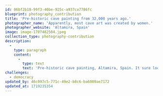 ```yaml
---
id: 06bf2b18-99f3-40be-925c-a937ca7786fc
blueprint: photography_contribution
title: 'Pre-historic cave painting from 32,000 years ago.'
photographer_name: 'Apparently, most cave art was created by women.'
photographer_website: 'Altamira, Spain'
image: image-1707482504.jpeg
collection_type: photography-contribution
description:
  -
    type: paragraph
    content:
      -
        type: text
        text: 'Pre-historic cave painting, Altamira, Spain. It sure looks like they are dancing!'
challenges:
  - democracy
updated_by: 46c097c5-771c-49e2-b8c6-ba6009ae7172
updated_at: 1719235354
---
```

